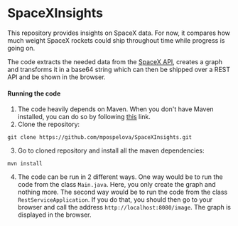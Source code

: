 # SpaceXInsights

This repository provides insights on SpaceX data. For now, it compares
how much weight SpaceX rockets could ship throughout time while progress is going on.

The code extracts the needed data from the [SpaceX API](https://github.com/r-spacex/SpaceX-API), creates
a graph and transforms it in a base64 string which can then be shipped over a REST API and be shown in the browser.

#### Running the code
1. The code heavily depends on Maven. When you don't have Maven installed, you can do so by following [this](https://maven.apache.org/download.cgi)
    link.   
2. Clone the repository:
```
git clone https://github.com/mpospelova/SpaceXInsights.git
```
3. Go to cloned repository and install all the maven dependencies:
```
mvn install
```
4. The code can be run in 2 different ways. One way would be to run the code from the class `Main.java`.
Here, you only create the graph and nothing more.
The second way would be to run the code from the class `RestServiceApplication`. If you do that, you should then go to your browser and call the address
`http://localhost:8080/image`. The graph is displayed in the browser.